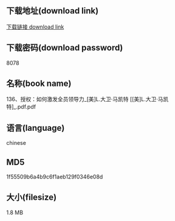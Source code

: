 ## 下载地址(download link)
[下载链接 download link](https://voluble-croquembouche-d321dc.netlify.app/?s=136%E3%80%81%E6%8E%88%E6%9D%83%EF%BC%9A%E5%A6%82%E4%BD%95%E6%BF%80%E5%8F%91%E5%85%A8%E5%91%98%E9%A2%86%E5%AF%BC%E5%8A%9B_%5B%E7%BE%8E%5DL.%E5%A4%A7%E5%8D%AB%C2%B7%E9%A9%AC%E5%87%AF%E7%89%B9+%5B%5B%E7%BE%8E%5DL.%E5%A4%A7%E5%8D%AB%C2%B7%E9%A9%AC%E5%87%AF%E7%89%B9%5D_.pdf)

## 下载密码(download password)
8078

## 名称(book name)
136、授权：如何激发全员领导力_[美]L.大卫·马凯特 [[美]L.大卫·马凯特]_.pdf.pdf

## 语言(language)
chinese

## MD5
1f55509b6a4b9c6f1aeb129f0346e08d

## 大小(filesize)
1.8 MB
